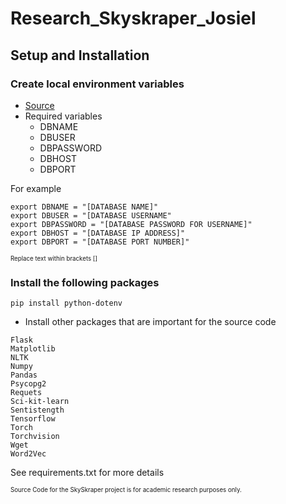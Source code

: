 # Research_Skyskraper_Josiel

## Setup and Installation
### Create local environment variables
- [Source](https://pypi.org/project/python-dotenv/)
- Required variables
    - DBNAME
    - DBUSER
    - DBPASSWORD
    - DBHOST
    - DBPORT


For example
```
export DBNAME = "[DATABASE NAME]"
export DBUSER = "[DATABASE USERNAME"
export DBPASSWORD = "[DATABASE PASSWORD FOR USERNAME]"
export DBHOST = "[DATABASE IP ADDRESS]"
export DBPORT = "[DATABASE PORT NUMBER]"
```

<sub><sup>Replace text within brackets []</sup></sub>


### Install the following packages

```
pip install python-dotenv 
```
- Install other packages that are important for the source code
```
Flask
Matplotlib
NLTK
Numpy
Pandas
Psycopg2
Requets
Sci-kit-learn
Sentistength
Tensorflow
Torch
Torchvision
Wget
Word2Vec
```
See requirements.txt for more details

<sub><sup>Source Code for the SkySkraper project is for academic research purposes only. </sup></sub>





